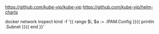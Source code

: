 https://github.com/kube-vip/kube-vip
https://github.com/kube-vip/helm-charts

docker network inspect kind -f '{{ range $i, $a := .IPAM.Config }}{{ println .Subnet }}{{ end }}'
